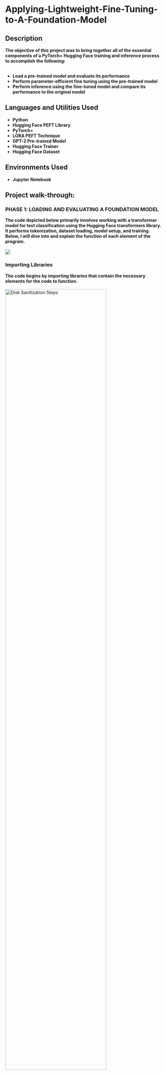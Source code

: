 <h1> Applying-Lightweight-Fine-Tuning-to-A-Foundation-Model</h1>

<h2>Description</h2>
<b>The objective of this project was to bring together all of the essential components of a PyTorch+ Hugging Face training and inference process to accomplish the following:
<br />
<br />
  
- Load a pre-trained model and evaluate its performance
- Perform parameter-efficient fine tuning using the pre-trained model
- Perform inference using the fine-tuned model and compare its performance to the original model 
</b>

<h2>Languages and Utilities Used</h2>

- <b>Python</b>
- <b>Hugging Face PEFT Library</b>
- <b>PyTorch+</b>
- <b>LORA PEFT Technique</b>
- <b>GPT-2 Pre-trained Model</b>
- <b>Hugging Face Trainer</b>
- <b>Hugging Face Dataset</b>
 

<h2>Environments Used </h2>

- <b>Jupyter Notebook</b>

<h2>Project walk-through:</h2>
<h3>PHASE 1: LOADING AND EVALUATING A FOUNDATION MODEL</h3>
<b>The code depicted below primarily involves working with a transformer model for text classification using the Hugging Face transformers library. It performs tokenization, dataset loading, model setup, and training. Below, I will dive into and explain the function of each element of the program.
</b>
<br />
<br />
<img src="https://imgur.com/d01MfPY.png">


<h3>Importing Libraries</h3> 
<b>The code begins by importing libraries that contain the necessary elements for the code to function.
</b>
<br />
<br />
<img src="https://imgur.com/Eind0xy.png" height="80%" width="80%" alt="Disk Sanitization Steps"/>

<ul>
  <li>GPT2Tokenizer: A tokenizer for GPT-2, used to convert text into tokens (numerical representation) that the model can process.</li>
  <li>GPT2LMHeadModel: A language model based on GPT-2. This is typically be used for text generation tasks.</li>
  <li>TrainingArguments: A class that holds the training configurations like batch size, learning rate, and number of epochs.</li>
   <li>Trainer: A high-level API that simplifies training, evaluation, and prediction of models in the Hugging Face library.</li>
    <li>AutoModelForSequenceClassification: A model class for sequence classification tasks (e.g., text classification).</li>
</ul>


<h3>Tokenizer and Model Setup</h3> 
<b>
</b>
<img src="https://imgur.com/7PmGOQG.png" height="80%" width="80%" alt="Disk Sanitization Steps"/>

<ul>
  <li> tokenizer = GPT2Tokenizer.from_pretrained('gpt2'): This loads the pre-trained GPT-2 tokenizer from the Hugging Face model hub. The tokenizer will be used to convert raw text into tokenized input that the model can understand.</li>
  <li> model = AutoModelForSequenceClassification.from_pretrained('gpt2'): This loads a GPT-2 model, but specifically configured for sequence classification (as opposed to its default generative language modeling setup). It essentially takes the pre-trained GPT-2 model and adjusts it for classification tasks.</li>
  
</ul>


<h3>Tokenization and Model Inference</h3> 
<b>
</b>
<img src="https://imgur.com/SXcSHi4.png" height="80%" width="80%" alt="Disk Sanitization Steps"/>
<ul>
  <li> text = "Replace me by any text you'd like.": A sample input text that will be used for tokenization and feeding to the model.</li>
  <li> encoded_input = tokenizer(text, return_tensors='pt'): This tokenizes the input text (text) and returns the result as a PyTorch tensor (the model requires tensors for input). The argument return_tensors='pt' ensures that the output is a PyTorch tensor, which is suitable for the model.</li>
  <li> output = model(**encoded_input): The tokenized input is fed to the model. **encoded_input unpacks the tokenized input as keyword arguments (e.g., input_ids, attention_mask), which are then passed into the model for inference. The output will contain the model’s predictions or logits.</li>
</ul>


<h3>Padding Token Adjustment</h3> 
<b>
</b>
<img src="https://imgur.com/zuWb6eh.png" height="80%" width="80%" alt="Disk Sanitization Steps"/>
<ul>
  <li> This adjusts the tokenizer and model to use the end-of-sequence (EOS) token as the padding token. This is typically done when the model was not originally trained to handle padding tokens, so we make the EOS token serve both as the EOS marker and the padding token.
</li>
</ul>


<h3>Loading The Dataset</h3> 
<b>
</b>
<img src="https://imgur.com/CBEQjpW.png" height="60%" width="60%" alt="Disk Sanitization Steps"/>

<ul>
  <li> from datasets import load_dataset: This imports the load_dataset function from the datasets library, which is part of Hugging Face’s ecosystem.</li>
  <li> - ds = load_dataset("stanfordnlp/imdb"): This loads the IMDB dataset (a movie review dataset for sentiment classification) from the Hugging Face dataset hub. It provides a train and test split, along with the associated labels (positive or negative sentiment).</li>
  
</ul>


<h3>Tokenization Function For The Dataset</h3> 
<b>
</b>
<img src="https://imgur.com/GmyXjhk.png" height="80%" width="80%" alt="Disk Sanitization Steps"/>

<ul>
  <li>This function takes an input of examples (which would be a batch of text data) and applies tokenization. It uses the tokenizer to tokenize the text, ensuring that all sequences are padded to a maximum length (padding="max_length") and truncated if they exceed that length (truncation=True).</li>
</ul>


<h3> Applying Tokenization to The Dataset</h3> 
<b>
</b>
<img src="https://imgur.com/c0T965I.png" height="80%" width="80%" alt="Disk Sanitization Steps"/>

<ul>
  <li> dataset = load_dataset("imdb"): This loads the IMDB dataset again, but this time it is being stored in the dataset variable.</li>
   <li> tokenized_datasets = dataset.map(tokenize_function, batched=True): The map function applies the tokenize_function to the entire dataset. The batched=True argument ensures that the function processes the dataset in batches, which improves efficiency.</li>
</ul>


<h3> Setting Up Training Arguments</h3> 

<img src="https://imgur.com/il4iQU0.png" height="40%" width="40%" alt="Disk Sanitization Steps"/>
<ul>
<li>TrainingArguments: This is a configuration class for the training process.</li> 
<li> per_device_train_batch_size=8: The batch size for training on each device (e.g., GPU). It specifies how many samples will be processed per step.</li>
  <li> output_dir="./results": The directory where the training results (e.g., model checkpoints) will be saved.</li>
   <li> learning_rate=2e-5: The learning rate for the optimizer. It controls how much the model's weights will be updated during training.</li>
  <li> num_train_epochs=3: The number of times the model will go through the entire training dataset.</li>
</ul>


<h3> Setting Up The Trainer</h3> 

<img src="https://imgur.com/ge9JhOy.png" height="50%" width="50%" alt="Disk Sanitization Steps"/>
<b>Trainer: This is a high-level API that takes care of the training loop, including forward passes, backpropagation, and evaluation. The following arguments are passed to it:
</b>
<br />
<br />
<ul>
<li> model=model: The model to be trained.</li> 
<li> args=training_args: The training configuration, which includes parameters like batch size, learning rate, and number of epochs.</li>
<li> train_dataset=tokenized_datasets["train"]: The tokenized training dataset.
</li>
<li> eval_dataset=tokenized_datasets["test"]: The tokenized evaluation (test) dataset. The trainer will evaluate the model's performance on this dataset during training.</li>
</ul>


<h3>Training The Model</h3> 

<img src="https://imgur.com/OA4k78B.png" height="30%" width="30%" alt="Disk Sanitization Steps"/>
<ul>
<li> trainer.train(): This starts the training process using the configurations set earlier. The model will train on the training dataset for the specified number of epochs, evaluating itself on the test dataset after each epoch (depending on the Trainer settings).</li> 
</ul>


<h3>Evaluating The Model</h3> 
<b>The initial evaluation of the model returned the following results:
</b>
<br />
<br />
<img src="https://imgur.com/0unTIve.png" height="80%" width="80%" alt="Disk Sanitization Steps"/>


<h3>Downloading Model and Tokenizer Files</h3> 

<img src="https://imgur.com/m3v9Uph.png" height="80%" width="80%" alt="Disk Sanitization Steps"/>
<b>These lines show the model and tokenizer files being downloaded from the Hugging Face model hub. The downloads include the following files:
</b>
<br />
<br />
<ul>
<li> tokenizer_config.json: Contains configuration details for the tokenizer, such as special tokens and settings.</li> 
<li> vocab.json: The vocabulary file used by the tokenizer. It maps tokens (words or subwords) to unique integer IDs.</li>
<li> merges.txt: This file contains information about byte pair encoding (BPE) merges. BPE is a method used in tokenization that helps split words into subword units.</li>
<li>tokenizer.json: A more complete tokenizer configuration file that includes everything needed to recreate the tokenizer's behavior.</li>
<li> config.json: Configuration file for the model. This file contains model-specific parameters like the architecture (e.g., GPT-2, number of layers, hidden size, etc.)</li>
<li> model.safetensors: This is the model's weight file. It's where the pre-trained parameters of the model are stored.</li>
</ul>


<h3>Dataset Downloads</h3> 

<img src="https://imgur.com/tVmaOAi.png" height="80%" width="80%" alt="Disk Sanitization Steps"/>
<b>These lines show that the program is downloading the IMDb dataset from the Hugging Face datasets library. The dataset files (including the training and test data) are being downloaded.
</b>
<br />
<br />
<ul>
<li>Each line represents a file being downloaded, including the dataset itself (the 21MB and 20.5MB files) and possibly metadata like the readme file.</li> 
</ul>


<h3>Data Generation (Splits)</h3> 

<img src="https://imgur.com/oD6wzrN.png" height="80%" width="80%" alt="Disk Sanitization Steps"/>
<b>The program is now preparing the IMDB dataset splits (train, test, and unsupervised) for training. The dataset has been split into:
</b>
<br />
<br />
<ul>
<li> Train split: 25,000 examples for training the model.</li>
<li> Test split: 25,000 examples for evaluating the model.</li>
<li> Unsupervised split: 50,000 examples for unsupervised tasks (though this is not used for supervised training here).</li> 
</ul>


<h3>Data Mapping</h3> 

<img src="https://imgur.com/BmcWE4y.png" height="60%" width="60%" alt="Disk Sanitization Steps"/>

<ul>
<li>These lines show that the program is applying the tokenization function (defined earlier in the code) to the dataset. The map function is applying the tokenizer to each example in the training, test, and unsupervised splits.</li>
<li> - The 0%| indicates the current progress of processing the dataset. The actual tokenization process (splitting the text into tokens and ensuring proper padding/truncation) is happening here.</li>
</ul>

<h3>PHASE 2: PERFORMING PARAMETER-EFFICIENT FINE-TUNING</h3>
<b>The objective was to create a PEFT model from my already loaded model, run a training loop, and save the PEFT model weights.
</b>
<br />
<br />
<img src="https://imgur.com/FQBn3m4.png">


<h3>Importing LoraConfig</h3> 

<img src="https://imgur.com/qGQaGj6.png" height="30%" width="30%" />

<ul>
<li> from peft import LoraConfig: This imports the LoraConfig class from the peft library. The peft library is designed for parameter-efficient fine-tuning (PEFT) of models. LoraConfig specifically refers to the configuration needed for applying Low-Rank Adaptation (LoRA), a technique for efficiently fine-tuning large language models by adding low-rank adaptations to the pre-trained model.</li>
<li> config = LoraConfig(): This creates an instance of LoraConfig. The configuration object will hold settings that define how the LoRA adaptation is applied to the model, such as the rank of the matrices, learning rates, and other hyperparameters related to LoRA.</li> 
</ul>


<h3>Importing GPT-2 Model and Tokenizer</h3> 

<img src="https://imgur.com/SX5LQE2.png" height="80%" width="80%" alt="Disk Sanitization Steps"/>

<ul>
<li> from transformers import ...: This imports various classes and functions from the Hugging Face transformers library.
</li> 
<li> GPT2Tokenizer: A tokenizer that is specifically designed for GPT-2. It converts raw text into tokens that GPT-2 can understand.</li>
<li> GPT2LMHeadModel: A class for GPT-2 used for language modeling tasks. This is not used in the current script directly, but it's imported here because it's part of the typical GPT-2 pipeline.</li>
<li> TrainingArguments and Trainer: These are classes for specifying the configuration for training (not used in the current code, but typically used for fine-tuning the model).</li>
<li> AutoModelForSequenceClassification: This class automatically loads the appropriate model architecture for sequence classification tasks (e.g., sentiment analysis). Here, it is used to load the GPT-2 model adapted for classification (instead of language modeling).</li>
<li> tokenizer = GPT2Tokenizer.from_pretrained('gpt2'): Loads the pre-trained GPT-2 tokenizer from the Hugging Face model hub.</li>
<li> model = AutoModelForSequenceClassification.from_pretrained('gpt2'): Loads the pre-trained GPT-2 model and adapts it for sequence classification. The model will have a classification head on top of the base GPT-2 transformer layers.</li>
</ul>


<h3>Tokenizing The Input Text</h3> 

<img src="https://imgur.com/SXcSHi4.png" height="80%" width="80%" />

<ul>
<li> text = "Replace me by any text you'd like.": This is a placeholder text that will be tokenized and passed to the model.</li>
<li> encoded_input = tokenizer(text, return_tensors='pt'): The text is tokenized using the GPT-2 tokenizer, and the result is returned as PyTorch tensors (return_tensors='pt'). This means that the tokenized input will be compatible with PyTorch models.</li>
<li> output = model(**encoded_input): The tokenized input (encoded_input) is passed to the model, and the model processes it to produce an output (e.g., logits for classification). The **encoded_input syntax unpacks the dictionary so that the model receives the tokenized values as keyword arguments (like input_ids, attention_mask).</li>

</ul>


<h3>Setting Padding Token</h3> 

<img src="https://imgur.com/cEZuKiY.png" height="80%" width="80%" />

<ul>
<li> tokenizer.pad_token = tokenizer.eos_token: Since GPT-2 does not have a dedicated padding token by default, this line sets the padding token to be the same as the end-of-sequence (EOS) token. This ensures that sequences are padded with the same token that marks the end of a sequence.</li>
<li> model.config.pad_token_id = model.config.eos_token_id: This sets the model’s configuration to use the EOS token's ID as the padding token's ID. This is necessary to align the model's configuration with the tokenizer.</li> 
</ul>


<h3>Loading The IMDB Database</h3> 

<img src="https://imgur.com/8EdWQbV.png" height="40%" width="40%" />

<ul>
<li>  from datasets import load_dataset: Imports the load_dataset function from the Hugging Face datasets library, which makes it easy to load common datasets (e.g., IMDb, SQuAD).</li>
<li> ds = load_dataset("stanfordnlp/imdb"): Loads the IMDb dataset from the Hugging Face datasets library. The IMDb dataset is commonly used for sentiment analysis and consists of movie reviews labeled as either positive or negative.</li> 
</ul>


<h3>Applying LORA to The Model</h3> 

<img src="https://imgur.com/QdmLYuB.png" height="40%" width="40%" />

<ul>
<li> from peft import get_peft_model: This imports the get_peft_model function from the peft library. This function is responsible for modifying a pre-trained model to apply parameter-efficient fine-tuning (PEFT) techniques like LoRA.</li>
<li> lora_model = get_peft_model(model, config): This applies LoRA to the pre-trained model (the GPT-2 model with the classification head). The config object contains the settings for the LoRA adaptation (like rank, learning rate, etc.). The resulting lora_model is now a modified version of the GPT-2 model that incorporates LoRA for parameter-efficient fine-tuning.</li> 
</ul>


<h3>Saving The LORA-Modified Model</h3> 

<img src="https://imgur.com/bBGu6kY.png" height="50%" width="50%" />

<ul>
<li> lora_model.save_pretrained("gpt-lora"): This saves the LoRA-adapted model (lora_model) to the directory gpt-lora. This allows you to easily reload the modified model later or share it with others. It saves both the model weights and the configuration.</li>

</ul>


<h3>Printing Trainable Parameters of LORA Model</h3> 

<img src="https://imgur.com/o16LXyn.png" height="50%" width="50%" />

<ul>
<li> lora_model.print_trainable_parameters(): This function prints the number of trainable parameters in the LoRA-adapted model. It’s useful for understanding how many parameters are being fine-tuned when applying PEFT techniques like LoRA. This will typically be much fewer than the total number of parameters in the original model, as LoRA only modifies a small number of parameters (those related to the low-rank adaptation).</li>

</ul>


<h3>Trainable Parameters and Total Parameters</h3> 

<b>These are the training results that were returned from the PEFT model.
</b>
<br />
<br />
<img src="https://imgur.com/vkG2PnS.png" height="80%" width="80%" alt="Disk Sanitization Steps"/>
<br />
<b>This line gives an overview of the model's trainable parameters compared to the total number of parameters.
</b>
<br />
<ul>
<li> Trainable params: 294,912 — These are the parameters that will be updated during training. These usually correspond to the parts of the model that are being fine-tuned (in this case, it includes the LoRA-adapted parameters and possibly the newly initialized classification head).</li>
<li> All params: 124,736,256 — This is the total number of parameters in the model, including both trainable and non-trainable parameters (such as the frozen pre-trained layers of the GPT-2 model).</li>
<li> Trainable %: 0.2364% — This percentage indicates that only about 0.24% of the total parameters in the model are being fine-tuned (trainable). This is because LoRA only adds a small number of additional parameters compared to the original model size. This is one of the advantages of LoRA — it allows you to fine-tune large models like GPT-2 with a very small number of additional parameters.</li> 
</ul>


<h3>PHASE 3: PERFORMING INFERENCE WITH A PEFT MODEL</h3>
<b>The objective for this stage of the process was to load the PEFT model weights and evaluate the performance of the trained PEFT model and to compare the results to the results prior to fine-tuning.
</b>
<br />
<br />

<img src="https://imgur.com/d01MfPY.png" height="80%" width="80%" />
<b>Much of the code shown above has already been defined in earlier parts of this project, but the factors below summarizes what was accomplished in this stage:
</b>
<br />
<ul>
<li>The code sets up a model (GPT-2) for fine-tuning on a sequence classification task, with LoRA applied for efficient parameter updating.</li>
<li>It tokenizes a sample text and prepares a dataset for training.</li>
<li>The model is then fine-tuned on the IMDb dataset with specified training parameters, using Hugging Face's Trainer class for managing the training loop.</li> 
</ul>
<b>This code effectively combines state-of-the-art techniques like LoRA and Hugging Face's transformers for efficient fine-tuning.
</b>

